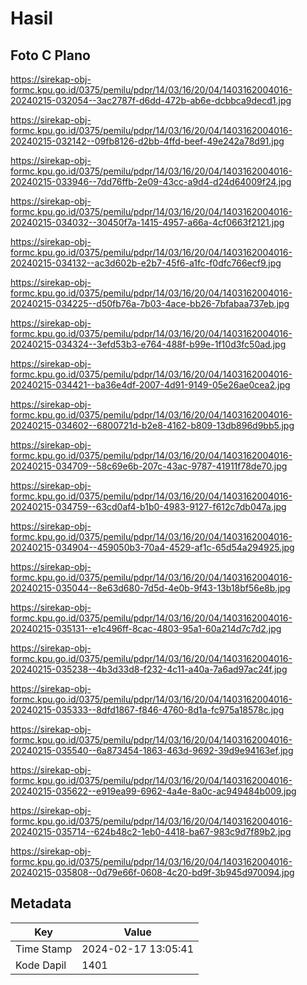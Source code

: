 # Hasil

## Foto C Plano

https://sirekap-obj-formc.kpu.go.id/0375/pemilu/pdpr/14/03/16/20/04/1403162004016-20240215-032054--3ac2787f-d6dd-472b-ab6e-dcbbca9decd1.jpg

https://sirekap-obj-formc.kpu.go.id/0375/pemilu/pdpr/14/03/16/20/04/1403162004016-20240215-032142--09fb8126-d2bb-4ffd-beef-49e242a78d91.jpg

https://sirekap-obj-formc.kpu.go.id/0375/pemilu/pdpr/14/03/16/20/04/1403162004016-20240215-033946--7dd76ffb-2e09-43cc-a9d4-d24d64009f24.jpg

https://sirekap-obj-formc.kpu.go.id/0375/pemilu/pdpr/14/03/16/20/04/1403162004016-20240215-034032--30450f7a-1415-4957-a66a-4cf0663f2121.jpg

https://sirekap-obj-formc.kpu.go.id/0375/pemilu/pdpr/14/03/16/20/04/1403162004016-20240215-034132--ac3d602b-e2b7-45f6-a1fc-f0dfc766ecf9.jpg

https://sirekap-obj-formc.kpu.go.id/0375/pemilu/pdpr/14/03/16/20/04/1403162004016-20240215-034225--d50fb76a-7b03-4ace-bb26-7bfabaa737eb.jpg

https://sirekap-obj-formc.kpu.go.id/0375/pemilu/pdpr/14/03/16/20/04/1403162004016-20240215-034324--3efd53b3-e764-488f-b99e-1f10d3fc50ad.jpg

https://sirekap-obj-formc.kpu.go.id/0375/pemilu/pdpr/14/03/16/20/04/1403162004016-20240215-034421--ba36e4df-2007-4d91-9149-05e26ae0cea2.jpg

https://sirekap-obj-formc.kpu.go.id/0375/pemilu/pdpr/14/03/16/20/04/1403162004016-20240215-034602--6800721d-b2e8-4162-b809-13db896d9bb5.jpg

https://sirekap-obj-formc.kpu.go.id/0375/pemilu/pdpr/14/03/16/20/04/1403162004016-20240215-034709--58c69e6b-207c-43ac-9787-41911f78de70.jpg

https://sirekap-obj-formc.kpu.go.id/0375/pemilu/pdpr/14/03/16/20/04/1403162004016-20240215-034759--63cd0af4-b1b0-4983-9127-f612c7db047a.jpg

https://sirekap-obj-formc.kpu.go.id/0375/pemilu/pdpr/14/03/16/20/04/1403162004016-20240215-034904--459050b3-70a4-4529-af1c-65d54a294925.jpg

https://sirekap-obj-formc.kpu.go.id/0375/pemilu/pdpr/14/03/16/20/04/1403162004016-20240215-035044--8e63d680-7d5d-4e0b-9f43-13b18bf56e8b.jpg

https://sirekap-obj-formc.kpu.go.id/0375/pemilu/pdpr/14/03/16/20/04/1403162004016-20240215-035131--e1c496ff-8cac-4803-95a1-60a214d7c7d2.jpg

https://sirekap-obj-formc.kpu.go.id/0375/pemilu/pdpr/14/03/16/20/04/1403162004016-20240215-035238--4b3d33d8-f232-4c11-a40a-7a6ad97ac24f.jpg

https://sirekap-obj-formc.kpu.go.id/0375/pemilu/pdpr/14/03/16/20/04/1403162004016-20240215-035333--8dfd1867-f846-4760-8d1a-fc975a18578c.jpg

https://sirekap-obj-formc.kpu.go.id/0375/pemilu/pdpr/14/03/16/20/04/1403162004016-20240215-035540--6a873454-1863-463d-9692-39d9e94163ef.jpg

https://sirekap-obj-formc.kpu.go.id/0375/pemilu/pdpr/14/03/16/20/04/1403162004016-20240215-035622--e919ea99-6962-4a4e-8a0c-ac949484b009.jpg

https://sirekap-obj-formc.kpu.go.id/0375/pemilu/pdpr/14/03/16/20/04/1403162004016-20240215-035714--624b48c2-1eb0-4418-ba67-983c9d7f89b2.jpg

https://sirekap-obj-formc.kpu.go.id/0375/pemilu/pdpr/14/03/16/20/04/1403162004016-20240215-035808--0d79e66f-0608-4c20-bd9f-3b945d970094.jpg


## Metadata

| Key        | Value               |
| ---------- | ------------------- |
| Time Stamp | 2024-02-17 13:05:41 |
| Kode Dapil | 1401                |



